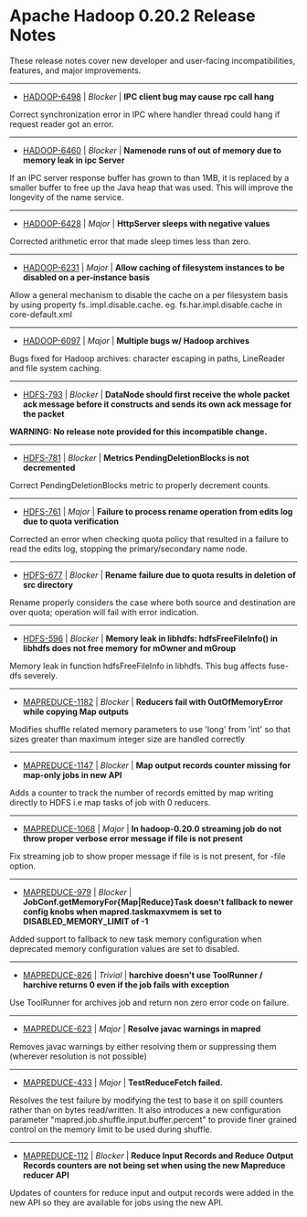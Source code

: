 
<!---
# Licensed to the Apache Software Foundation (ASF) under one
# or more contributor license agreements.  See the NOTICE file
# distributed with this work for additional information
# regarding copyright ownership.  The ASF licenses this file
# to you under the Apache License, Version 2.0 (the
# "License"); you may not use this file except in compliance
# with the License.  You may obtain a copy of the License at
#
#     http://www.apache.org/licenses/LICENSE-2.0
#
# Unless required by applicable law or agreed to in writing, software
# distributed under the License is distributed on an "AS IS" BASIS,
# WITHOUT WARRANTIES OR CONDITIONS OF ANY KIND, either express or implied.
# See the License for the specific language governing permissions and
# limitations under the License.
-->
# Apache Hadoop  0.20.2 Release Notes

These release notes cover new developer and user-facing incompatibilities, features, and major improvements.


---

* [HADOOP-6498](https://issues.apache.org/jira/browse/HADOOP-6498) | *Blocker* | **IPC client  bug may cause rpc call hang**

Correct synchronization error in IPC where handler thread could hang if request reader got an error.


---

* [HADOOP-6460](https://issues.apache.org/jira/browse/HADOOP-6460) | *Blocker* | **Namenode runs of out of memory due to memory leak in ipc Server**

If an IPC server response buffer has grown to than 1MB, it is replaced by a smaller buffer to free up the Java heap that was used. This will improve the longevity of the name service.


---

* [HADOOP-6428](https://issues.apache.org/jira/browse/HADOOP-6428) | *Major* | **HttpServer sleeps with negative values**

Corrected arithmetic error that made sleep times less than zero.


---

* [HADOOP-6231](https://issues.apache.org/jira/browse/HADOOP-6231) | *Major* | **Allow caching of filesystem instances to be disabled on a per-instance basis**

Allow a general mechanism to disable the cache on a per filesystem basis by using property fs.<schemename>.impl.disable.cache. eg. fs.har.impl.disable.cache in core-default.xml


---

* [HADOOP-6097](https://issues.apache.org/jira/browse/HADOOP-6097) | *Major* | **Multiple bugs w/ Hadoop archives**

Bugs fixed for Hadoop archives: character escaping in paths, LineReader and file system caching.


---

* [HDFS-793](https://issues.apache.org/jira/browse/HDFS-793) | *Blocker* | **DataNode should first receive the whole packet ack message before it constructs and sends its own ack message for the packet**

**WARNING: No release note provided for this incompatible change.**


---

* [HDFS-781](https://issues.apache.org/jira/browse/HDFS-781) | *Blocker* | **Metrics PendingDeletionBlocks is not decremented**

Correct PendingDeletionBlocks metric to properly decrement counts.


---

* [HDFS-761](https://issues.apache.org/jira/browse/HDFS-761) | *Major* | **Failure to process rename operation from edits log due to quota verification**

Corrected an error when checking quota policy that resulted in a failure to read the edits log, stopping the primary/secondary name node.


---

* [HDFS-677](https://issues.apache.org/jira/browse/HDFS-677) | *Blocker* | **Rename failure due to quota results in deletion of src directory**

Rename properly considers the case where both source and destination are over quota; operation will fail with error indication.


---

* [HDFS-596](https://issues.apache.org/jira/browse/HDFS-596) | *Blocker* | **Memory leak in libhdfs: hdfsFreeFileInfo() in libhdfs does not free memory for mOwner and mGroup**

Memory leak in function hdfsFreeFileInfo in libhdfs. This bug affects fuse-dfs severely.


---

* [MAPREDUCE-1182](https://issues.apache.org/jira/browse/MAPREDUCE-1182) | *Blocker* | **Reducers fail with OutOfMemoryError while copying Map outputs**

Modifies shuffle related memory parameters to use 'long' from 'int' so that sizes greater than maximum integer size are handled correctly


---

* [MAPREDUCE-1147](https://issues.apache.org/jira/browse/MAPREDUCE-1147) | *Blocker* | **Map output records counter missing for map-only jobs in new API**

Adds a counter to track the number of records emitted by map writing directly to HDFS i.e map tasks of job with 0 reducers.


---

* [MAPREDUCE-1068](https://issues.apache.org/jira/browse/MAPREDUCE-1068) | *Major* | **In hadoop-0.20.0 streaming job do not throw proper verbose error message if file is not present**

Fix streaming job to show proper message if file is is not present, for -file option.


---

* [MAPREDUCE-979](https://issues.apache.org/jira/browse/MAPREDUCE-979) | *Blocker* | **JobConf.getMemoryFor{Map\|Reduce}Task doesn't fallback to newer config knobs when mapred.taskmaxvmem is set to DISABLED\_MEMORY\_LIMIT of -1**

Added support to fallback to new task memory configuration when deprecated memory configuration values are set to disabled.


---

* [MAPREDUCE-826](https://issues.apache.org/jira/browse/MAPREDUCE-826) | *Trivial* | **harchive doesn't use ToolRunner / harchive returns 0 even if the job fails with exception**

Use ToolRunner for archives job and return non zero error code on failure.


---

* [MAPREDUCE-623](https://issues.apache.org/jira/browse/MAPREDUCE-623) | *Major* | **Resolve javac warnings in mapred**

Removes javac warnings by either resolving them or suppressing them (wherever resolution is not possible)


---

* [MAPREDUCE-433](https://issues.apache.org/jira/browse/MAPREDUCE-433) | *Major* | **TestReduceFetch failed.**

Resolves the test failure by modifying the test to base it on spill counters rather than on bytes read/written. It also introduces a new configuration parameter "mapred.job.shuffle.input.buffer.percent" to provide finer grained control on the memory limit to be used during shuffle.


---

* [MAPREDUCE-112](https://issues.apache.org/jira/browse/MAPREDUCE-112) | *Blocker* | **Reduce Input Records and Reduce Output Records counters are not being set when using the new Mapreduce reducer API**

Updates of counters for reduce input and output records were added in the new API so they are available for jobs using the new API.



